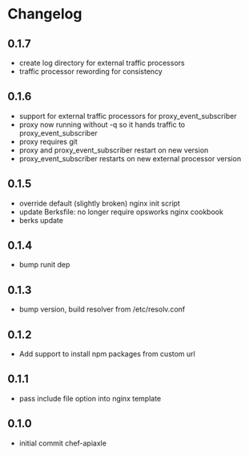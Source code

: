 Changelog
=========

0.1.7
-----
* create log directory for external traffic processors
* traffic processor rewording for consistency

0.1.6
-----
* support for external traffic processors for proxy_event_subscriber
* proxy now running without -q so it hands traffic to proxy_event_subscriber
* proxy requires git
* proxy and proxy_event_subscriber restart on new version
* proxy_event_subscriber restarts on new external processor version

0.1.5
-----
* override default (slightly broken) nginx init script
* update Berksfile: no longer require opsworks nginx cookbook
* berks update

0.1.4
-----
* bump runit dep

0.1.3
-----
* bump version, build resolver from /etc/resolv.conf

0.1.2
-----
* Add support to install npm packages from custom url

0.1.1
-----
* pass include file option into nginx template

0.1.0
-----
* initial commit chef-apiaxle
